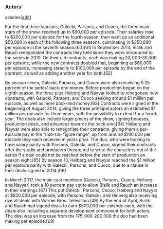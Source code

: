 ### Actors'
salaries[[edit](/w/index.php?title=The\_Big\_Bang\_Theory&action=edit&section=6
"Edit section: Actors' salaries")]

For the first three seasons, Galecki, Parsons, and Cuoco, the three main stars
of the show, received up to $60,000 per episode. Their salaries rose to
$200,000 per episode for the fourth season, then went up an additional $50,000
in each of the following three seasons, culminating in $350,000 per episode in
the seventh season.[60][61] In September 2013, Bialik and Rauch renegotiated
the contracts they held since they were introduced to the series in 2010. On
their old contracts, each was making $20,000–$30,000 per episode, while the
new contracts doubled that, beginning at $60,000 per episode, increasing
steadily to $100,000 per episode by the end of the contract, as well as adding
another year for both.[62]

By season seven, Galecki, Parsons, and Cuoco were also receiving 0.25 percent
of the series' back-end money. Before production began on the eighth season,
the three plus Helberg and Nayyar looked to renegotiate new contracts, with
Galecki, Parsons, and Cuoco seeking around $1 million per episode, as well as
more back-end money.[63] Contracts were signed in the beginning of August
2014, giving the three principal actors an estimated $1 million per episode
for three years, with the possibility to extend for a fourth year. The deals
also include larger pieces of the show, signing bonuses, production deals, and
advances towards the back-end.[64] Helberg and Nayyar were also able to
renegotiate their contracts, giving them a per-episode pay in the "mid-six-
figure range", up from around $100,000 per episode they each received in years
prior. The duo, who were looking to have salary parity with Parsons, Galecki,
and Cuoco, signed their contracts after the studio and producers threatened to
write the characters out of the series if a deal could not be reached before
the start of production on season eight.[65] By season 10, Helberg and Nayyar
reached the $1 million per episode parity with Galecki, Parsons, and Cuoco,
due to a clause in their deals signed in 2014.[66]

In March 2017, the main cast members (Galecki, Parsons, Cuoco, Helberg, and
Nayyar) took a 10 percent pay cut to allow Bialik and Rauch an increase in
their earnings.[67] This put Galecki, Parsons, Cuoco, Helberg and Nayyar at
$900,000 per episode, with Parsons, Galecki, and Helberg also receiving
overall deals with Warner Bros. Television.[49] By the end of April, Bialik
and Rauch had signed deals to earn $500,000 per episode each, with the deals
also including a separate development component for both actors. The deal was
an increase from the $175,000–$200,000 the duo had been making per
episode.[68]
